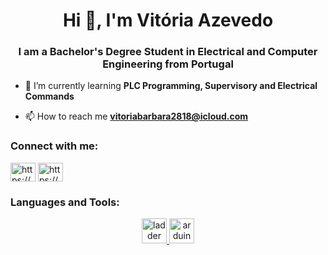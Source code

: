 <h1 align="center">Hi 👋, I'm Vitória Azevedo</h1>
<h3 align="center">I am a Bachelor's Degree Student in Electrical and Computer Engineering from Portugal</h3>

- 🌱 I’m currently learning **PLC Programming, Supervisory and Electrical Commands**

- 📫 How to reach me **vitoriabarbara2818@icloud.com**

<h3 align="left">Connect with me:</h3>
<p align="left">
<a href="https://www.linkedin.com/in/vitoriaazevedo28?utm_source=share&utm_campaign=share_via&utm_content=profile&utm_medium=ios_app" target="blank"><img align="center" src="https://raw.githubusercontent.com/rahuldkjain/github-profile-readme-generator/master/src/images/icons/Social/linked-in-alt.svg" alt="https://www.linkedin.com/in/vitoriaazevedo28?utm_source=share&utm_campaign=share_via&utm_content=profile&utm_medium=ios_app" height="30" width="40" /></a>
<a href="https://www.youtube.com/@vitoriabarbaracostadeazeve2987" target="blank"><img align="center" src="https://raw.githubusercontent.com/rahuldkjain/github-profile-readme-generator/master/src/images/icons/Social/youtube.svg" alt="https://www.youtube.com/@vitoriabarbaracostadeazeve2987" height="30" width="40" /></a>
</p>

<h3 align="left">Languages and Tools:</h3>
<p align="center"> <a href="#" rel="noreferrer"> <img src="https://play-lh.googleusercontent.com/Hm9cx-Sl9KxRFO6rEzXDiM-CFEUIew58QztaBmro1GcgVaVHaYuzohuU0HLoy2kI-g" alt="ladder" width="40" height="40"/> </a> <a href="https://www.arduino.cc/" target="_blank" rel="noreferrer"> <img src="https://cdn.worldvectorlogo.com/logos/arduino-1.svg" alt="arduino" width="40" height="40"/> </p>
